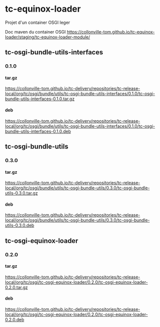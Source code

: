 # tc-equinox-loader

Projet d'un container OSGI leger

Doc maven du container OSGI
https://collonville-tom.github.io/tc-equinox-loader/staging/tc-equinox-loader-module/

## tc-osgi-bundle-utils-interfaces

### 0.1.0

#### tar.gz
https://collonville-tom.github.io/tc-delivery/repositories/tc-release-local/org/tc/osgi/bundle/utils/tc-osgi-bundle-utils-interfaces/0.1.0/tc-osgi-bundle-utils-interfaces-0.1.0.tar.gz

#### deb
https://collonville-tom.github.io/tc-delivery/repositories/tc-release-local/org/tc/osgi/bundle/utils/tc-osgi-bundle-utils-interfaces/0.1.0/tc-osgi-bundle-utils-interfaces-0.1.0.deb

## tc-osgi-bundle-utils

### 0.3.0

#### tar.gz
https://collonville-tom.github.io/tc-delivery/repositories/tc-release-local/org/tc/osgi/bundle/utils/tc-osgi-bundle-utils/0.3.0/tc-osgi-bundle-utils-0.3.0.tar.gz

#### deb
https://collonville-tom.github.io/tc-delivery/repositories/tc-release-local/org/tc/osgi/bundle/utils/tc-osgi-bundle-utils/0.3.0/tc-osgi-bundle-utils-0.3.0.deb

## tc-osgi-equinox-loader

### 0.2.0

#### tar.gz
https://collonville-tom.github.io/tc-delivery/repositories/tc-release-local/org/tc/osgi/tc-osgi-equinox-loader/0.2.0/tc-osgi-equinox-loader-0.2.0.tar.gz

#### deb
https://collonville-tom.github.io/tc-delivery/repositories/tc-release-local/org/tc/osgi/tc-osgi-equinox-loader/0.2.0/tc-osgi-equinox-loader-0.2.0.deb
